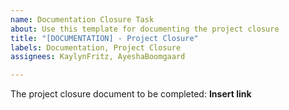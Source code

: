 ```yaml
---
name: Documentation Closure Task
about: Use this template for documenting the project closure
title: "[DOCUMENTATION] - Project Closure"
labels: Documentation, Project Closure
assignees: KaylynFritz, AyeshaBoomgaard

---
```


The project closure document to be completed:
**Insert link**